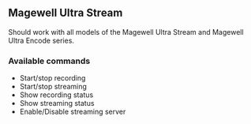 ## Magewell Ultra Stream

Should work with all models of the Magewell Ultra Stream and Magewell Ultra Encode series.

### Available commands

- Start/stop recording
- Start/stop streaming
- Show recording status
- Show streaming status
- Enable/Disable streaming server

